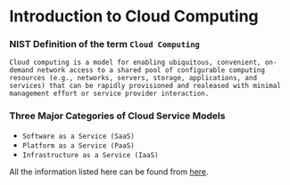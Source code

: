 # Introduction to Cloud Computing

### NIST Definition of the term `Cloud Computing` 
`Cloud computing is a model for enabling ubiquitous, convenient, on-demand network access to a shared pool of configurable computing resources (e.g., networks, servers, storage, applications, and services) that can be rapidly provisioned and realeased with minimal management effort or service provider interaction.`

### Three Major Categories of Cloud Service Models
- `Software as a Service (SaaS)`
- `Platform as a Service (PaaS)`
- `Infrastructure as a Service (IaaS)`




All the information listed here can be found from [here](./img/TCC3141-Week1-IntrotoCloudComputing.pdf).
